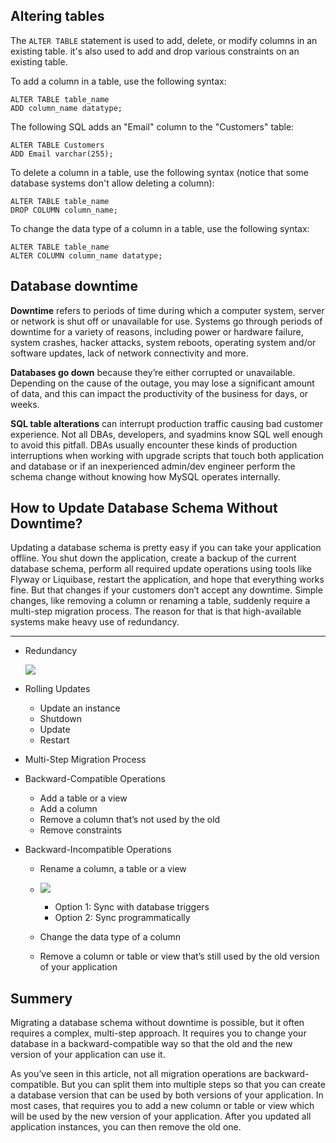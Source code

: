 ## Altering tables

The `ALTER TABLE` statement is used to add, delete, or modify columns in an existing table. it's also used to add and drop various constraints on an existing table.

To add a column in a table, use the following syntax:

```
ALTER TABLE table_name
ADD column_name datatype;
```

The following SQL adds an "Email" column to the "Customers" table:
```
ALTER TABLE Customers
ADD Email varchar(255);
```
To delete a column in a table, use the following syntax (notice that some database systems don't allow deleting a column):

```
ALTER TABLE table_name
DROP COLUMN column_name;
```
To change the data type of a column in a table, use the following syntax:

```
ALTER TABLE table_name
ALTER COLUMN column_name datatype;
```
## Database downtime

**Downtime** refers to periods of time during which a computer system, server or network is shut off or unavailable for use. Systems go through periods of downtime for a variety of reasons, including power or hardware failure, system crashes, hacker attacks, system reboots, operating system and/or software updates, lack of network connectivity and more.

**Databases go down** because they’re either corrupted or unavailable. Depending on the cause of the outage, you may lose a significant amount of data, and this can impact the productivity of the business for days, or weeks.

**SQL table alterations** can interrupt production traffic causing bad customer experience. Not all DBAs, developers, and syadmins know SQL well enough to avoid this pitfall. DBAs usually encounter these kinds of production interruptions when working with upgrade scripts that touch both application and database or if an inexperienced admin/dev engineer perform the schema change without knowing how MySQL operates internally.

## How to Update Database Schema Without Downtime?

Updating a database schema is pretty easy if you can take your application offline. You shut down the application, create a backup of the current database schema, perform all required update operations using tools like Flyway or Liquibase, restart the application, and hope that everything works fine. But that changes if your customers don’t accept any downtime. Simple changes, like removing a column or renaming a table, suddenly require a multi-step migration process. The reason for that is that high-available systems make heavy use of redundancy.

---------------------------------------------------
* Redundancy

     ![](https://i.imgur.com/Pryi2SP.png)

* Rolling Updates
    * Update an instance 
    * Shutdown
    * Update
    * Restart
* Multi-Step Migration Process
* Backward-Compatible Operations
    * Add a table or a view
    * Add a column
    * Remove a column that’s not used by the old
    * Remove constraints
* Backward-Incompatible Operations

    * Rename a column, a table or a view
    * ![](https://i.imgur.com/L8T7mb9.png)

        * Option 1: Sync with database triggers
        * Option 2: Sync programmatically
    * Change the data type of a column
    * Remove a column or table or view that’s still used by the old version of your application

## Summery

Migrating a database schema without downtime is possible, but it often requires a complex, multi-step approach. It requires you to change your database in a backward-compatible way so that the old and the new version of your application can use it.

As you’ve seen in this article, not all migration operations are backward-compatible. But you can split them into multiple steps so that you can create a database version that can be used by both versions of your application. In most cases, that requires you to add a new column or table or view which will be used by the new version of your application. After you updated all application instances, you can then remove the old one.
